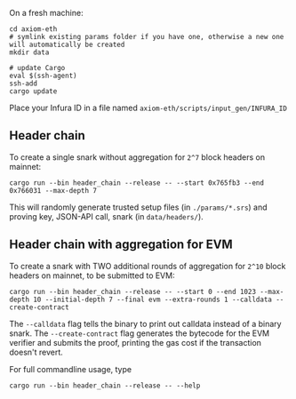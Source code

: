 On a fresh machine:

```
cd axiom-eth
# symlink existing params folder if you have one, otherwise a new one will automatically be created
mkdir data

# update Cargo
eval $(ssh-agent)
ssh-add
cargo update
```

Place your Infura ID in a file named `axiom-eth/scripts/input_gen/INFURA_ID`

## Header chain

To create a single snark without aggregation for `2^7` block headers on mainnet:

```
cargo run --bin header_chain --release -- --start 0x765fb3 --end 0x766031 --max-depth 7
```

This will randomly generate trusted setup files (in `./params/*.srs`) and proving key, JSON-API call, snark (in `data/headers/`).

## Header chain with aggregation for EVM

To create a snark with TWO additional rounds of aggregation for `2^10` block headers on mainnet, to be submitted to EVM:

```
cargo run --bin header_chain --release -- --start 0 --end 1023 --max-depth 10 --initial-depth 7 --final evm --extra-rounds 1 --calldata --create-contract
```

The `--calldata` flag tells the binary to print out calldata instead of a binary snark.
The `--create-contract` flag generates the bytecode for the EVM verifier and submits the proof, printing the gas cost
if the transaction doesn't revert.

For full commandline usage, type

```
cargo run --bin header_chain --release -- --help
```
